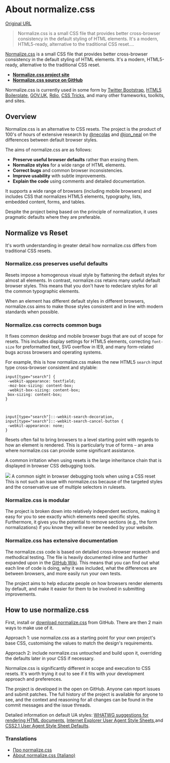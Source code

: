 # About normalize.css

[Original URL](http://nicolasgallagher.com/about-normalize-css/)

> Normalize.css is a small CSS file that provides better cross-browser consistency in the default styling of HTML elements. It's a modern, HTML5-ready, alternative to the traditional CSS reset....

[Normalize.css](http://necolas.github.com/normalize.css/) is a small CSS file that provides better cross-browser consistency in the default styling of HTML elements. It's a modern, HTML5-ready, alternative to the traditional CSS reset.

- **[Normalize.css project site](http://necolas.github.com/normalize.css/)**
- **[Normalize.css source on GitHub](https://github.com/necolas/normalize.css)**

Normalize.css is currently used in some form by [Twitter Bootstrap](http://getbootstrap.com/), [HTML5 Boilerplate](http://html5boilerplate.com/), [GOV.UK](http://www.gov.uk/), [Rdio](http://www.rdio.com/), [CSS Tricks](http://css-tricks.com/), and many other frameworks, toolkits, and sites.

## Overview

Normalize.css is an alternative to CSS resets. The project is the product of 100's of hours of extensive research by [@necolas](https://twitter.com/necolas) and [@jon_neal](https://twitter.com/jon_neal) on the differences between default browser styles.

The aims of normalize.css are as follows:

- **Preserve useful browser defaults** rather than erasing them.
- **Normalize styles** for a wide range of HTML elements.
- **Correct bugs** and common browser inconsistencies.
- **Improve usability** with subtle improvements.
- **Explain the code** using comments and detailed documentation.

It supports a wide range of browsers (including mobile browsers) and includes CSS that normalizes HTML5 elements, typography, lists, embedded content, forms, and tables.

Despite the project being based on the principle of normalization, it uses pragmatic defaults where they are preferable.

## Normalize vs Reset

It's worth understanding in greater detail how normalize.css differs from traditional CSS resets.

### Normalize.css preserves useful defaults

Resets impose a homogenous visual style by flattening the default styles for almost all elements. In contrast, normalize.css retains many useful default browser styles. This means that you don't have to redeclare styles for all the common typographic elements.

When an element has different default styles in different browsers, normalize.css aims to make those styles consistent and in line with modern standards when possible.

### Normalize.css corrects common bugs

It fixes common desktop and mobile browser bugs that are out of scope for resets. This includes display settings for HTML5 elements, correcting `font-size` for preformatted text, SVG overflow in IE9, and many form-related bugs across browsers and operating systems.

For example, this is how normalize.css makes the new HTML5 `search` input type cross-browser consistent and stylable:

```
input[type="search"] {
 -webkit-appearance: textfield; 
 -moz-box-sizing: content-box;
 -webkit-box-sizing: content-box; 
 box-sizing: content-box;
}



input[type="search"]::-webkit-search-decoration,
input[type="search"]::-webkit-search-cancel-button {
 -webkit-appearance: none;
}
```

Resets often fail to bring browsers to a level starting point with regards to how an element is rendered. This is particularly true of forms – an area where normalize.css can provide some significant assistance.

A common irritation when using resets is the large inheritance chain that is displayed in browser CSS debugging tools.

![](http://nicolasgallagher.com/about-normalize-css/css-reset-debugging.png) A common sight in browser debugging tools when using a CSS reset This is not such an issue with normalize.css because of the targeted styles and the conservative use of multiple selectors in rulesets.

### Normalize.css is modular

The project is broken down into relatively independent sections, making it easy for you to see exactly which elements need specific styles. Furthermore, it gives you the potential to remove sections (e.g., the form normalizations) if you know they will never be needed by your website.

### Normalize.css has extensive documentation

The normalize.css code is based on detailed cross-browser research and methodical testing. The file is heavily documented inline and further expanded upon in the [GitHub Wiki](https://github.com/necolas/normalize.css/wiki). This means that you can find out what each line of code is doing, why it was included, what the differences are between browsers, and more easily run your own tests.

The project aims to help educate people on how browsers render elements by default, and make it easier for them to be involved in submitting improvements.

## How to use normalize.css

First, install or [download normalize.css](http://necolas.github.com/normalize.css/) from GitHub. There are then 2 main ways to make use of it.

Approach 1: use normalize.css as a starting point for your own project's base CSS, customising the values to match the design's requirements.

Approach 2: include normalize.css untouched and build upon it, overriding the defaults later in your CSS if necessary.

Normalize.css is significantly different in scope and execution to CSS resets. It's worth trying it out to see if it fits with your development approach and preferences.

The project is developed in the open on GitHub. Anyone can report issues and submit patches. The full history of the project is available for anyone to see, and the context and reasoning for all changes can be found in the commit messages and the issue threads.

Detailed information on default UA styles: [WHATWG suggestions for rendering HTML documents](http://www.whatwg.org/specs/web-apps/current-work/multipage/rendering.html#the-css-user-agent-style-sheet-and-presentational-hints), [Internet Explorer User Agent Style Sheets](http://iecss.com/),and [CSS2.1 User Agent Style Sheet Defaults](http://css-class.com/test/css/defaults/UA-style-sheet-defaults.htm).

### Translations

- [Про normalize.css](http://css-live.ru/faq/pro-normalize-css/)
- [About normalize.css (Italiano)](http://www.laboratoriocss.it/about-normalize-css.html)

